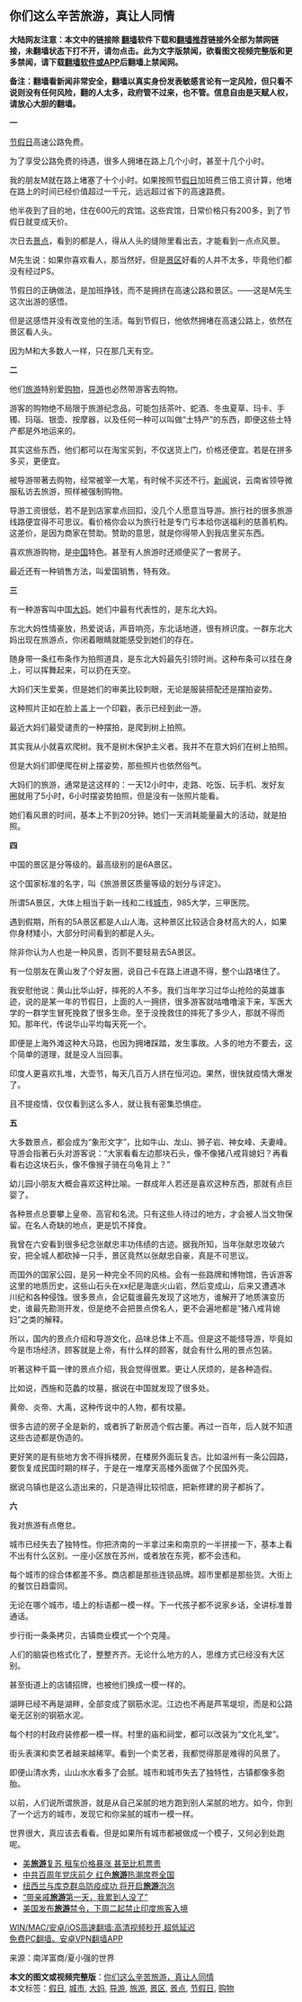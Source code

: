  <h2>你们这么辛苦旅游，真让人同情</h2> <p class="notice"><b>大陆网友注意：本文中的链接除 <a href="https://github.com/bannedbook/fanqiang" >翻墙</a>软件下载和<a href="https://github.com/killgcd/justmysocks/blob/master/README.md">翻墙推荐</a>链接外全部为禁网链接，未翻墙状态下打不开，请勿点击。此为文字版禁闻，欲看图文视频完整版和更多禁闻，请下载<a href="https://github.com/bannedbook/fanqiang">翻墙软件或APP</a>后翻墙上禁闻网。</p><p>备注：翻墙看新闻非常安全，翻墙以真实身份发表敏感言论有一定风险，但只看不说则没有任何风险，翻的人太多，政府管不过来，也不管。信息自由是天赋人权，请放心大胆的翻墙。</b></p>  <div class="entry"> <p><strong>一</strong></p> <p><a href="https://www.bannedbook.org/bnews/tag/%E8%8A%82%E5%81%87%E6%97%A5/" class="st_tag internal_tag" rel="tag" title="标签 节假日 下的日志">节假日</a>高速公路免费。</p> <p>为了享受公路免费的待遇，很多人拥堵在路上几个小时，甚至十几个小时。</p> <p>我的朋友M就在路上堵塞了十个小时。如果按照节<a href="https://www.bannedbook.org/bnews/tag/%E5%81%87%E6%97%A5/" class="st_tag internal_tag" rel="tag" title="标签 假日 下的日志">假日</a>加班费三倍工资计算，他堵在路上的时间已经价值超过一千元，远远超过省下的高速路费。</p> <p>他半夜到了目的地，住在600元的宾馆。这些宾馆，日常价格只有200多，到了节假日就变成天价。</p> <p>次日去<a href="https://www.bannedbook.org/bnews/tag/%E6%99%AF%E7%82%B9/" class="st_tag internal_tag" rel="tag" title="标签 景点 下的日志">景点</a>，看到的都是人，得从人头的缝隙里看出去，才能看到一点点风景。</p> <p>M先生说：如果你喜欢看人，那当然好。但是<a href="https://www.bannedbook.org/bnews/tag/%e6%99%af%e5%8c%ba/" class="st_tag internal_tag" rel="tag" title="标签 景区 下的日志">景区</a>好看的人并不太多，毕竟他们都没有经过PS。</p> <p>节假日的正确做法，是加班挣钱，而不是拥挤在高速公路和景区。——这是M先生这次出游的感悟。</p> <p>但是这感悟并没有改变他的生活。每到节假日，他依然拥堵在高速公路上，依然在景区看人头。</p> <p>因为M和大多数人一样，只在那几天有空。</p> <p><strong>二</strong></p> <p>他们<a href="https://www.bannedbook.org/bnews/tag/%e6%97%85%e6%b8%b8/" class="st_tag internal_tag" rel="tag" title="标签 旅游 下的日志">旅游</a>特别爱<a href="https://www.bannedbook.org/bnews/tag/%e8%b4%ad%e7%89%a9/" class="st_tag internal_tag" rel="tag" title="标签 购物 下的日志">购物</a>，<a href="https://www.bannedbook.org/bnews/tag/%E5%AF%BC%E6%B8%B8/" class="st_tag internal_tag" rel="tag" title="标签 导游 下的日志">导游</a>也必然带游客去购物。</p> <p>游客的购物绝不局限于旅游纪念品，可能包括茶叶、蛇酒、冬虫夏草、玛卡、手镯、玛瑙、银壶、按摩器，以及任何一种可以叫做“土特产”的东西，即便这些土特产都是外地运来的。</p> <p>其实这些东西，他们都可以在淘宝买到，不仅送货上门，价格还便宜。若是在拼多多买，更便宜。</p> <p>被导游带著去购物，经常被宰一大笔，有时候不买还不行。<span class='wp_keywordlink_affiliate'><a href="https://www.bannedbook.org/" title="新闻">新闻</a></span>说，云南省领导微服私访去旅游，照样被强制购物。</p> <p>导游工资很低，若不是到店家拿点回扣，没几个人愿意当导游。旅行社的很多旅游线路便宜得不可思议。看价格你会以为旅行社是专门亏本给你送福利的慈善机构。这差价，是因为商家在赞助。赞助的意思，就是你得带人到我店里买东西。</p> <p>喜欢旅游购物，是<span class='wp_keywordlink_affiliate'><a href="https://www.bannedbook.org/" title="中国" target="_blank">中国</a></span>特色。甚至有人旅游时还顺便买了一套房子。</p>  <p>最近还有一种销售方法，叫爱国销售，特有效。</p> <p><strong>三</strong></p> <p>有一种游客叫中国<a href="https://www.bannedbook.org/bnews/tag/%e5%a4%a7%e5%a6%88/" class="st_tag internal_tag" rel="tag" title="标签 大妈 下的日志">大妈</a>。她们中最有代表性的，是东北大妈。</p> <p>东北大妈性情豪放，热爱说话，声音响亮，东北话地道，很有辨识度。一群东北大妈出现在旅游点，你闭着眼睛就能感受到她们的存在。</p> <p>随身带一条红布条作为拍照道具，是东北大妈最先引领时尚。这种布条可以挂在身上，可以挥舞起来，可以扔在天空。</p> <p>大妈们天生爱美，但是她们的审美比较刺眼，无论是服装搭配还是摆拍姿势。</p> <p>这种照片正如在脸上盖上一个印戳，表示已经到此一游。</p> <p>最近大妈们最受谴责的一种摆拍，是爬到树上拍照。</p> <p>其实我从小就喜欢爬树。我不是树木保护主义者。我并不在意大妈们在树上拍照。</p> <p>但是大妈们即便爬在树上摆姿势，那些照片也依然俗气。</p> <p>大妈们的旅游，通常是这这样的：一天12小时中，走路、吃饭、玩手机、发好友圈就用了5小时，6小时摆姿势拍照，但是没有一张照片能看。</p> <p>她们看风景的时间，基本上不到20分钟。她们一天消耗能量最大的活动，就是拍照。</p> <p><strong>四</strong></p> <p>中国的景区是分等级的。最高级别的是6A景区。</p> <p>这个国家标准的名字，叫《旅游景区质量等级的划分与评定》。</p> <p>所谓5A景区，大体上相当于新一线和二线<a href="https://www.bannedbook.org/bnews/tag/%E5%9F%8E%E5%B8%82/" class="st_tag internal_tag" rel="tag" title="标签 城市 下的日志">城市</a>，985大学，三甲医院。</p> <p>遇到假期，所有的5A景区都是人山人海。这种景区比较适合身材高大的人，如果你身材矮小，大部分时间看到的都是人头。</p>  <p>除非你认为人也是一种风景，否则不要轻易去5A景区。</p> <p>有一位朋友在黄山发了个好友圈，说自己卡在路上进退不得，整个山路堵住了。</p> <p>我安慰他说：黄山比华山好，摔死的人不多。我们当年学习过华山抢险的英雄事迹，说的是某一年的节假日，上面的人一拥挤，很多游客就咕噜噜滚下来，军医大学的一群学生冒死挽救了很多生命。至于没挽救住的摔死了多少人，那就不得而知。那年代，传说华山平均每天死一个。</p> <p>即便是上海外滩这种大马路，也因为拥堵踩踏，发生事故。人多的地方不要去，这个简单的道理，就是没人当回事。</p> <p>印度人更喜欢扎堆，大壶节，每天几百万人挤在恒河边。果然，很快就疫情大爆发了。</p> <p>且不提疫情，仅仅看到这么多人，就让我有密集恐惧症。</p> <p><strong>五</strong></p> <p>大多数景点，都会成为“象形文字”，比如牛山、龙山、狮子岩、神女峰、夫妻峰。导游会指著石头对游客说：“大家看看左边那块石头，像不像猪八戒背媳妇？再看看右边这块石头，像不像猴子骑在乌龟背上？”</p> <p>幼儿园小朋友大概会喜欢这种比喻。一群成年人若还是喜欢这种东西，那就有点巨婴了。</p> <p>各种景点总要攀上皇帝、高官和名流。只有这些人待过的地方，才会被人当文物保留。在名人奇缺的地点，更是饥不择食。</p> <p>我曾在六安看到很多纪念张献忠丰功伟绩的古迹。据我所知，当年张献忠攻破六安，把全城人都砍掉一只手，景区竟然以张献忠自豪，真是不可思议。</p> <p>而国外的国家公园，是另一种完全不同的风格。会有一些路牌和博物馆，告诉游客这里的地质历史，这些山石头在xx纪是海底火山岩，然后变成山，后来又遭遇冰川纪和各种侵蚀。很多景点，会记载谁最先发现了这地方，谁解开了地质演变历史，谁最先勘测开发，但是绝不会把景点傍名人，更不会遍地都是“猪八戒背媳妇”之类的解释。</p> <p>所以，国内的景点介绍和导游文化，品味总体上不高。但是这不能怪导游，毕竟如今是市场经济，顾客就是上帝，有什么样的顾客，就会有什么用的景点包装。</p> <p>听著这种千篇一律的景点介绍，我会觉得很累。更让人厌烦的，是各种造假。</p> <p>比如说，西施和范蠡的坟墓，据说在中国就发现了很多处。</p> <p>黄帝、炎帝、大禹，这种传说中的人物，都有坟墓。</p> <p>很多古迹的房子全是新的，或者拆了新房造个假古董。再过一百年，后人就不知道这些古迹都是伪造的。</p>  <p>更好笑的是有些地方舍不得拆楼房，在楼房外面玩复古。比如温州有一条公园路，要恢复成民国时期的样子，于是在一堆摩天高楼外面做了个民国外壳。</p> <p>据说乌镇也是这么造出来的，只是造得比较彻底，把新修建的房子都拆了。</p> <p><strong>六</strong></p> <p>我对旅游有点倦怠。</p> <p>城市已经失去了独特性。你把济南的一半拿过来和南京的一半拼接一下，基本上看不出有什么区别。一座小区放在苏州，或者放在东莞，都不会违和。</p> <p>每个城市的综合体都差不多。商店都是那些连锁品牌。超市里都是那些货。大街上的餐饮日趋雷同。</p> <p>无论在哪个城市，墙上的标语都一模一样。下一代孩子都不说家乡话，全讲标准普通话。</p> <p>步行街一条条拷贝，古镇商业模式一个个克隆。</p> <p>人们的脑袋也格式化了，整整齐齐。无论什么地方的人，思维方式已经没有大区别。</p> <p>甚至街道上的店铺招牌，也被他们换成一模一样的。</p> <p>湖畔已经不再是湖畔，全部变成了钢筋水泥。江边也不再是芦苇堤坝，而是和公路毫无区别的钢筋水泥。</p> <p>每个村的村政府装修都一模一样。村里的庙和祠堂，都可以改装为“文化礼堂”。</p> <p>街头表演和卖艺者越来越稀罕。看到一个卖艺者，我都觉得那是难得的风景了。</p> <p>即便山清水秀，山山水水看多了会腻。城市和城市失去了独特性，古镇都像多胞胎。</p> <p>以前，人们说所谓旅游，就是从自己呆腻的地方跑到别人呆腻的地方。如今，你到了一个远方的城市，发现它和你呆腻的城市一模一样。</p> <p>世界很大，真应该去看看。但是如果所有城市都被做成一个模子，又何必到处跑呢。</p> <ul class='op-related-articles' title='相关阅读'> <li><a href='https://www.bannedbook.org/bnews/cnnews/20210505/1539711.html' target='_blank'>美<b>旅游</b>复苏 租车价格暴涨 甚至比机票贵</a></li> <li><a href='https://www.bannedbook.org/bnews/headline/20210504/1539488.html' target='_blank'>中共百周年党庆前夕 红色<b>旅游</b>热潮席卷全国</a></li> <li><a href='https://www.bannedbook.org/bnews/baitai/20210504/1539245.html' target='_blank'>纽西兰与库克群岛防疫成功 将开启<b>旅游</b>泡泡</a></li> <li><a href='https://www.bannedbook.org/bnews/cbnews/20210504/1539037.html' target='_blank'>“带亲戚<b>旅游</b>第一天，我累到人没了”</a></li> <li><a href='https://www.bannedbook.org/bnews/worldnews/usa/20210502/1537912.html' target='_blank'>美国发布<b>旅游</b>禁令，下周二起禁止印度旅客入境</a></li> </ul> <p class="texttj"> <a href="https://github.com/bannedbook/fanqiang/wiki/V2ray%E6%9C%BA%E5%9C%BA" target="_blank">WIN/MAC/安卓/iOS高速翻墙:高清视频秒开,超低延迟</a><br/> <a href="https://github.com/bannedbook/fanqiang/wiki/%E7%A6%81%E9%97%BB%E7%BD%91%E5%AE%89%E5%8D%93%E7%BF%BB%E5%A2%99%E6%96%B0%E9%97%BBAPP" target="_blank">免费PC翻墙、安卓VPN翻墙APP</a></p> <div id="archive-pix-1" class="banner-ads"> <!-- AuctionX Display platform tag START --> <div id="26318x728x90x621x_ADSLOT1" clicktrack="%%CLICK_URL_ESC%%"></div> <!-- AuctionX Display platform tag END --> </div> <div id="archive-pix-2" class="banner-ads"> <!-- AuctionX Display platform tag START --> <div id="26315x300x250x621x_ADSLOT1" clicktrack="%%CLICK_URL_ESC%%"></div> <!-- AuctionX Display platform tag END --> </div><p> 来源：南洋富商/夏小强的世界 </p><a name='sharetosocial'></a>       <div><b>本文的图文或视频完整版</b>：<a href='https://www.bannedbook.org/bnews/cbnews/20210505/1539770.html'>你们这么辛苦旅游，真让人同情</a></div>  </div><!--END ENTRY--> <div class="postfooter"> <div>本文标签：<a href="https://www.bannedbook.org/bnews/tag/%E5%81%87%E6%97%A5/" rel="tag">假日</a>, <a href="https://www.bannedbook.org/bnews/tag/%E5%9F%8E%E5%B8%82/" rel="tag">城市</a>, <a href="https://www.bannedbook.org/bnews/tag/%e5%a4%a7%e5%a6%88/" rel="tag">大妈</a>, <a href="https://www.bannedbook.org/bnews/tag/%E5%AF%BC%E6%B8%B8/" rel="tag">导游</a>, <a href="https://www.bannedbook.org/bnews/tag/%e6%97%85%e6%b8%b8/" rel="tag">旅游</a>, <a href="https://www.bannedbook.org/bnews/tag/%e6%99%af%e5%8c%ba/" rel="tag">景区</a>, <a href="https://www.bannedbook.org/bnews/tag/%E6%99%AF%E7%82%B9/" rel="tag">景点</a>, <a href="https://www.bannedbook.org/bnews/tag/%E8%8A%82%E5%81%87%E6%97%A5/" rel="tag">节假日</a>, <a href="https://www.bannedbook.org/bnews/tag/%e8%b4%ad%e7%89%a9/" rel="tag">购物</a></div>  </div><!--END POSTFOOTER--> 